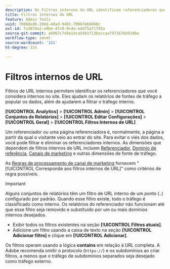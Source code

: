 ```yaml
---
description: Os Filtros internos do URL identificam referenciadores que você considera internos ao site. Eles ajudam os relatórios de fontes de tráfego a popular os dados, além de ajudarem a filtrar o tráfego interno.
title: Filtros internos do URL
feature: Admin Tools
uuid: 70868edb-208d-4dad-9401-70967468d40c
exl-id: fa387da2-e9be-47c0-9c4e-edd75af1f05a
source-git-commit: a6967c7d4e1dca5491f13beccaa797167b503d6e
workflow-type: tm+mt
source-wordcount: '221'
ht-degree: 31%

---
```



# Filtros internos de URL

Filtros de URL internos permitem identificar os referenciadores que você considera internos no site. Eles ajudam os relatórios de fontes de tráfego a popular os dados, além de ajudarem a filtrar o tráfego interno.

**[!UICONTROL Analytics]** > **[!UICONTROL Admin]** > **[!UICONTROL Conjuntos de Relatórios]** > **[!UICONTROL Editar Configurações]** > **[!UICONTROL Geral]** > **[!UICONTROL Filtros Internos de URL]**

Um referenciador ou uma página referenciadora é, normalmente, a página a partir da qual o visitante veio ao entrar do site. Para evitar o viés dos dados, você pode filtrar e eliminar os referenciadores internos. As dimensões que dependem de filtros internos de URL incluem [Referenciador](/help/components/dimensions/referrer.md), [Domínio de referência](/help/components/dimensions/referring-domain.md), [Canais de marketing](/help/components/dimensions/marketing-channel.md) e outras dimensões de fonte de tráfego.

As [Regras de processamento de canal de marketing](../marketing-channels/c-rules.md) fornecem &quot;[!UICONTROL Corresponde aos filtros internos de URL]&quot; como critérios de regra possíveis.

>[!IMPORTANT]
>
>Alguns conjuntos de relatórios têm um filtro de URL interno de um ponto (`.`) configurado por padrão. Quando esse filtro existe, todo o tráfego é classificado como interno. Os relatórios do referenciador não funcionam até que esse filtro seja removido e substituído por um ou mais domínios internos desejados.

* Exibir todos os filtros existentes na seção **[!UICONTROL Filtros atuais]**.
* Adicione um filtro usando a caixa de texto na seção **[!UICONTROL Adicionar filtro]** e clique em **[!UICONTROL Adicionar]**.

Os filtros operam usando a lógica **contains** em relação à URL completa. A Adobe recomenda omitir o protocolo (`https://`) e os subdomínios ao criar filtros, a menos que o tráfego de subdomínios separados seja desejado como tráfego externo.

